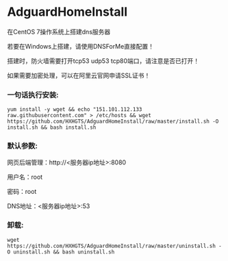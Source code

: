# AdguardHomeInstall

在CentOS 7操作系统上搭建dns服务器

若要在Windows上搭建，请使用DNSForMe直接配置！

搭建时，防火墙需要打开tcp53 udp53 tcp80端口，请注意是否已打开！

如果需要加密处理，可以在阿里云官网申请SSL证书！

### 一句话执行安装:
```
yum install -y wget && echo "151.101.112.133 raw.githubusercontent.com" > /etc/hosts && wget https://github.com/HXHGTS/AdguardHomeInstall/raw/master/install.sh -O install.sh && bash install.sh
```

### 默认参数:

网页后端管理：http://<服务器ip地址>:8080

用户名：root

密码：root

DNS地址：<服务器ip地址>:53

### 卸载:
```
wget https://github.com/HXHGTS/AdguardHomeInstall/raw/master/uninstall.sh -O uninstall.sh && bash uninstall.sh
```

